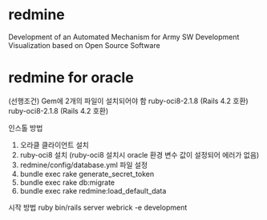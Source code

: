 # redmine
Development of an Automated Mechanism for Army SW Development Visualization based on Open Source Software

# redmine for oracle

(선행조건) Gem에 2개의 파일이 설치되어야 함
ruby-oci8-2.1.8 (Rails 4.2 호환)
ruby-oci8-2.1.8 (Rails 4.2 호환)

인스톨 방법
1. 오라클 클라이언트 설치
2. ruby-oci8 설치 (ruby-oci8 설치시 oracle 환경 변수 값이 설정되어 에러가 없음)
3. redmine/config/database.yml 파일 설정
4. bundle exec rake generate_secret_token
5. bundle exec rake db:migrate
6. bundle exec rake redmine:load_default_data

시작 방법
ruby bin/rails server webrick -e development

